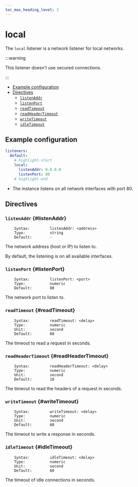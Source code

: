 ```yaml
---
toc_max_heading_level: 2
---
```


# local

The `local` listener is a network listener for local networks.

:::warning

This listener doesn't use secured connections.

:::

- [Example configuration](#example-configuration)
- [Directives](#directives)
  - [`listenAddr`](#listenAddr)
  - [`listenPort`](#listenPort)
  - [`readTimeout`](#readTimeout)
  - [`readHeaderTimeout`](#readHeaderTimeout)
  - [`writeTimeout`](#writeTimeout)
  - [`idleTimeout`](#idleTimeout)

## Example configuration

```yaml
listeners:
  default:
    # highlight-start
    local:
      listenAddr: 0.0.0.0
      listenPort: 80
    # highlight-end
```

- The instance listens on all network interfaces with port 80.

## Directives

### `listenAddr` {#listenAddr}

```
    Syntax:         listenAddr: <address>
    Type:           string
    Default:        -
```

The network address (host or IP) to listen to.

By default, the listening is on all available interfaces.

### `listenPort` {#listenPort}

```
    Syntax:         listenPort: <port>
    Type:           numeric
    Default:        80
```

The network port to listen to.

### `readTimeout` {#readTimeout}

```
    Syntax:         readTimeout: <delay>
    Type:           numeric
    Unit:           second
    Default:        60
```

The timeout to read a request in seconds.

### `readHeaderTimeout` {#readHeaderTimeout}

```
    Syntax:         readHeaderTimeout: <delay>
    Type:           numeric
    Unit:           second
    Default:        10
```

The timeout to read the headers of a request in seconds.

### `writeTimeout` {#writeTimeout}

```
    Syntax:         writeTimeout: <delay>
    Type:           numeric
    Unit:           second
    Default:        60
```

The timeout to write a response in seconds.

### `idleTimeout` {#idleTimeout}

```
    Syntax:         idleTimeout: <delay>
    Type:           numeric
    Unit:           second
    Default:        60
```

The timeout of idle connections in seconds.
